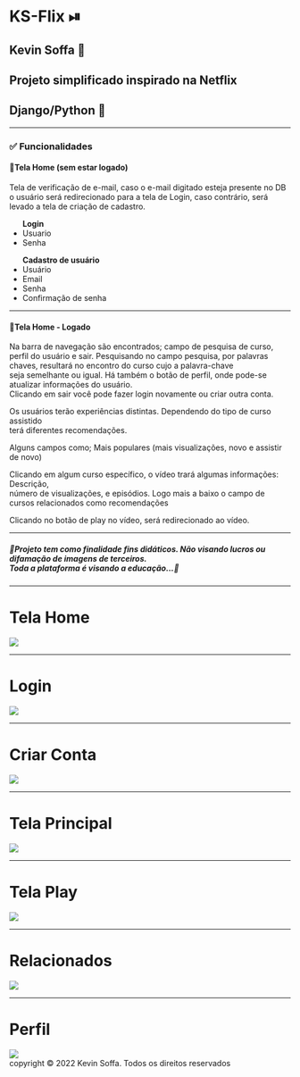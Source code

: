 <h1>KS-Flix &#x23EF</h1>
<h2> Kevin Soffa &#x1F4EF</h2>

<h2>Projeto simplificado inspirado na Netflix</h2>
<h2>Django/Python &#x1F40D</h2>
<hr>
<h3>&#x2705 Funcionalidades</h3>
<h4>&#x1F535<strong>Tela Home (sem estar logado)</strong></h4>
<p>
   Tela de verificação de e-mail, caso o e-mail digitado esteja presente no DB <br>
   o usuário será redirecionado para a tela de Login, caso contrário, será levado a tela 
   de criação de cadastro.
</p>
<ul><strong>Login</strong>
  <li>Usuario</li>
  <li>Senha</li>
</ul>


<ul><strong>Cadastro de usuário</strong>
  <li>Usuário</li>
  <li>Email</li>
  <li>Senha</li>
  <li>Confirmação de senha</li>
</ul>
<hr>

<h4>&#x1F535<strong>Tela Home - Logado</strong></h4>
<p>
  Na barra de navegação são encontrados; campo de pesquisa de curso, perfil do usuário e sair.
Pesquisando no campo pesquisa, por palavras chaves, resultará no encontro do curso cujo a palavra-chave <br>
 seja semelhante ou igual. Há também o botão de perfil, onde pode-se atualizar informações do usuário. <br>
  Clicando em sair você pode fazer login novamente ou criar outra conta. <br>
</p>
<p>
  Os usuários terão experiências distintas. Dependendo do tipo de curso assistido <br>
  terá diferentes recomendações.
</p>
<p>
    Alguns campos como; Mais populares (mais visualizações, novo e assistir de novo)
</p>
<p>
    Clicando em algum curso específico, o vídeo trará algumas informações: Descrição, <br>
    número de visualizações, e episódios. Logo mais a baixo o campo de cursos relacionados como recomendações
</p>
<p>
    Clicando no botão de play no vídeo, será redirecionado ao vídeo.
</p>
<hr>
<h5>
  &#x1F6A8Projeto tem como finalidade fins didáticos. Não visando lucros ou difamação de imagens de terceiros.<br>
  Toda a plataforma é visando a educação...&#x1F6A8
</h5>
<hr>
<h1>Tela Home</h1>
<img src="https://github.com/KevinSoffa/imagens/blob/ks_flix/Home.png">
<hr>
<h1>Login</h1>
<img src="https://github.com/KevinSoffa/imagens/blob/ks_flix/Login.png">
<hr>
<h1>Criar Conta</h1>
<img src="https://github.com/KevinSoffa/imagens/blob/ks_flix/Criar_conta.png">
<hr>
<h1>Tela Principal</h1>
<img src="https://github.com/KevinSoffa/imagens/blob/ks_flix/Tela_principal.png">
<hr>
<h1>Tela Play</h1>
<img src="https://github.com/KevinSoffa/imagens/blob/ks_flix/Tela_play.png">
<hr>
<h1>Relacionados</h1>
<img src="https://github.com/KevinSoffa/imagens/blob/ks_flix/Relacionados.png">
<hr>
<h1>Perfil</h1>
<img src="https://github.com/KevinSoffa/imagens/blob/ks_flix/Perfil.png">
<footer>
    copyright © 2022 Kevin Soffa. Todos os direitos reservados
</footer>
